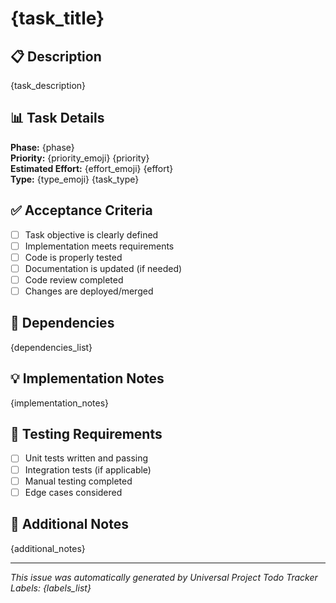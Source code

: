 # {task_title}

## 📋 Description
{task_description}

## 📊 Task Details

**Phase:** {phase}  
**Priority:** {priority_emoji} {priority}  
**Estimated Effort:** {effort_emoji} {effort}  
**Type:** {type_emoji} {task_type}

## ✅ Acceptance Criteria

- [ ] Task objective is clearly defined
- [ ] Implementation meets requirements  
- [ ] Code is properly tested
- [ ] Documentation is updated (if needed)
- [ ] Code review completed
- [ ] Changes are deployed/merged

## 🔗 Dependencies

{dependencies_list}

## 💡 Implementation Notes

{implementation_notes}

## 🧪 Testing Requirements

- [ ] Unit tests written and passing
- [ ] Integration tests (if applicable)
- [ ] Manual testing completed
- [ ] Edge cases considered

## 📝 Additional Notes

{additional_notes}

---

*This issue was automatically generated by Universal Project Todo Tracker*  
*Labels: {labels_list}*
